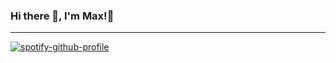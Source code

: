 ### Hi there 👋, I'm Max!🌌
***
[![spotify-github-profile](https://spotify-github-profile.vercel.app/api/view?uid=vz20mkwo9z3799oixnrhuje8o&cover_image=true&theme=novatorem&bar_color=6852b7&bar_color_cover=false)](https://spotify-github-profile.vercel.app/api/view?uid=vz20mkwo9z3799oixnrhuje8o&redirect=true)
<!--
**Lykoto-M/Lykoto-M** is a ✨ _special_ ✨ repository because its `README.md` (this file) appears on your GitHub profile.

Here are some ideas to get you started:

- 🔭 I’m currently working on ...
- 🌱 I’m currently learning ...
- 👯 I’m looking to collaborate on ...
- 🤔 I’m looking for help with ...
- 💬 Ask me about ...
- 📫 How to reach me: ...
- 😄 Pronouns: ...
- ⚡ Fun fact: ...
-->
